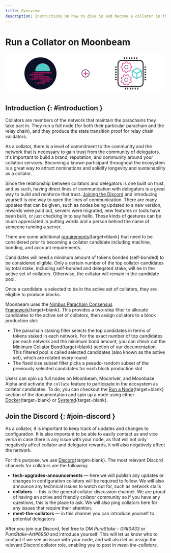 ```yaml
---
title: Overview
description: Instructions on how to dive in and become a collator in the Moonbeam Network once you are running a node
---
```


# Run a Collator on Moonbeam

![Collator Moonbeam Banner](/images/node-operators/networks/collators/collator-banner.png)

## Introduction {: #introduction } 

Collators are members of the network that maintain the parachains they take part in. They run a full node (for both their particular parachain and the relay chain), and they produce the state transition proof for relay chain validators.

As a collator, there is a level of commitment to the community and the network that is necessary to gain trust from the community of delegators. It's important to build a brand, reputation, and community around your collation services. Becoming a known participant throughout the ecosystem is a great way to attract nominations and solidify longevity and sustainability as a collator.

Since the relationship between collators and delegators is one built on trust, and as such, having direct lines of communication with delegators is a great way to build and reinforce that trust. [Joining the Discord](#join-the-discord) and introducing yourself is one way to open the lines of communication.  There are many updates that can be given, such as nodes being updated to a new version, rewards were paid out, servers were migrated, new features or tools have been built, or just checking in to say hello. These kinds of gestures can be much appreciated in putting words and a person behind the name of someone running a server.

There are some additional [requirements](/node-operators/networks/collators/requirements/){target=blank} that need to be considered prior to becoming a collator candidate including machine, bonding, and account requirements. 

Candidates will need a minimum amount of tokens bonded (self-bonded) to be considered eligible. Only a certain number of the top collator candidates by total stake, including self-bonded and delegated stake, will be in the active set of collators. Otherwise, the collator will remain in the candidate pool.

Once a candidate is selected to be in the active set of collators, they are eligible to produce blocks. 

Moonbeam uses the [Nimbus Parachain Consensus Framework](/learn/features/consensus/){target=blank}. This provides a two-step filter to allocate candidates to the active set of collators, then assign collators to a block production slot:

 - The parachain staking filter selects the top candidates in terms of tokens staked in each network. For the exact number of top candidates per each network and the minimum bond amount, you can check out the [Minimum Collator Bond](/node-operators/networks/collators/requirements/#minimum-collator-bond){target=blank} section of our documentation. This filtered pool is called selected candidates (also known as the active set), which are rotated every round
 - The fixed size subset filter picks a pseudo-random subset of the previously selected candidates for each block production slot

Users can spin up full nodes on Moonbeam, Moonriver, and Moonbase Alpha and activate the `collate` feature to participate in the ecosystem as collator candidates. To do, you can checkout the [Run a Node](/node-operators/networks/run-a-node/){target=blank} section of the documentation and spin up a node using either [Docker](/node-operators/networks/run-a-node/docker/){target=blank} or [Systemd](/node-operators/networks/run-a-node/systemd/){target=blank}.

## Join the Discord {: #join-discord } 

As a collator, it is important to keep track of updates and changes to configuration. It is also important to be able to easily contact us and vice versa in case there is any issue with your node, as that will not only negatively affect collator and delegator rewards, it will also negatively affect the network.

For this purpose, we use [Discord](https://discord.com/invite/moonbeam){target=blank}. The most relevant Discord channels for collators are the following:

 - **tech-upgrades-announcements** — here we will publish any updates or changes in configuration collators will be required to follow. We will also announce any technical issues to watch out for, such as network stalls
 - **collators** — this is the general collator discussion channel. We are proud of having an active and friendly collator community so if you have any questions, this is the place to ask. We will also ping collators here for any issues that require their attention.
 - **meet-the-collators** — in this channel you can introduce yourself to potential delegators

After you join our Discord, feel free to DM *PureStake - Gil#0433* or *PureStake-Art#6950* and introduce yourself. This will let us know who to contact if we see an issue with your node, and will also let us assign the relevant Discord collator role, enabling you to post in *meet-the-collators*.